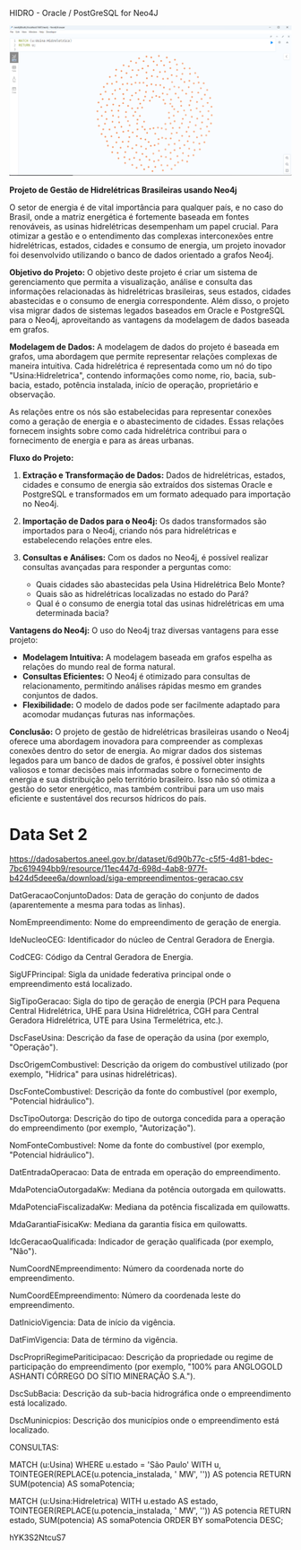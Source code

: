 HIDRO - Oracle / PostGreSQL for Neo4J

<img src="img.png" alt="DATA">

**Projeto de Gestão de Hidrelétricas Brasileiras usando Neo4j**

O setor de energia é de vital importância para qualquer país, e no caso do Brasil, onde a matriz energética é fortemente baseada em fontes renováveis, as usinas hidrelétricas desempenham um papel crucial. Para otimizar a gestão e o entendimento das complexas interconexões entre hidrelétricas, estados, cidades e consumo de energia, um projeto inovador foi desenvolvido utilizando o banco de dados orientado a grafos Neo4j.

**Objetivo do Projeto:**
O objetivo deste projeto é criar um sistema de gerenciamento que permita a visualização, análise e consulta das informações relacionadas às hidrelétricas brasileiras, seus estados, cidades abastecidas e o consumo de energia correspondente. Além disso, o projeto visa migrar dados de sistemas legados baseados em Oracle e PostgreSQL para o Neo4j, aproveitando as vantagens da modelagem de dados baseada em grafos.

**Modelagem de Dados:**
A modelagem de dados do projeto é baseada em grafos, uma abordagem que permite representar relações complexas de maneira intuitiva. Cada hidrelétrica é representada como um nó do tipo "Usina:Hidreletrica", contendo informações como nome, rio, bacia, sub-bacia, estado, potência instalada, início de operação, proprietário e observação. 

As relações entre os nós são estabelecidas para representar conexões como a geração de energia e o abastecimento de cidades. Essas relações fornecem insights sobre como cada hidrelétrica contribui para o fornecimento de energia e para as áreas urbanas.

**Fluxo do Projeto:**
1. **Extração e Transformação de Dados:** Dados de hidrelétricas, estados, cidades e consumo de energia são extraídos dos sistemas Oracle e PostgreSQL e transformados em um formato adequado para importação no Neo4j.

2. **Importação de Dados para o Neo4j:** Os dados transformados são importados para o Neo4j, criando nós para hidrelétricas e estabelecendo relações entre eles.

3. **Consultas e Análises:** Com os dados no Neo4j, é possível realizar consultas avançadas para responder a perguntas como:
   - Quais cidades são abastecidas pela Usina Hidrelétrica Belo Monte?
   - Quais são as hidrelétricas localizadas no estado do Pará?
   - Qual é o consumo de energia total das usinas hidrelétricas em uma determinada bacia?

**Vantagens do Neo4j:**
O uso do Neo4j traz diversas vantagens para esse projeto:
- **Modelagem Intuitiva:** A modelagem baseada em grafos espelha as relações do mundo real de forma natural.
- **Consultas Eficientes:** O Neo4j é otimizado para consultas de relacionamento, permitindo análises rápidas mesmo em grandes conjuntos de dados.
- **Flexibilidade:** O modelo de dados pode ser facilmente adaptado para acomodar mudanças futuras nas informações.

**Conclusão:**
O projeto de gestão de hidrelétricas brasileiras usando o Neo4j oferece uma abordagem inovadora para compreender as complexas conexões dentro do setor de energia. Ao migrar dados dos sistemas legados para um banco de dados de grafos, é possível obter insights valiosos e tomar decisões mais informadas sobre o fornecimento de energia e sua distribuição pelo território brasileiro. Isso não só otimiza a gestão do setor energético, mas também contribui para um uso mais eficiente e sustentável dos recursos hídricos do país.

# Data Set 2
https://dadosabertos.aneel.gov.br/dataset/6d90b77c-c5f5-4d81-bdec-7bc619494bb9/resource/11ec447d-698d-4ab8-977f-b424d5deee6a/download/siga-empreendimentos-geracao.csv

DatGeracaoConjuntoDados: Data de geração do conjunto de dados (aparentemente a mesma para todas as linhas).

NomEmpreendimento: Nome do empreendimento de geração de energia.

IdeNucleoCEG: Identificador do núcleo de Central Geradora de Energia.

CodCEG: Código da Central Geradora de Energia.

SigUFPrincipal: Sigla da unidade federativa principal onde o empreendimento está localizado.

SigTipoGeracao: Sigla do tipo de geração de energia (PCH para Pequena Central Hidrelétrica, UHE para Usina Hidrelétrica, CGH para Central Geradora Hidrelétrica, UTE para Usina Termelétrica, etc.).

DscFaseUsina: Descrição da fase de operação da usina (por exemplo, "Operação").

DscOrigemCombustivel: Descrição da origem do combustível utilizado (por exemplo, "Hídrica" para usinas hidrelétricas).

DscFonteCombustivel: Descrição da fonte do combustível (por exemplo, "Potencial hidráulico").

DscTipoOutorga: Descrição do tipo de outorga concedida para a operação do empreendimento (por exemplo, "Autorização").

NomFonteCombustivel: Nome da fonte do combustível (por exemplo, "Potencial hidráulico").

DatEntradaOperacao: Data de entrada em operação do empreendimento.

MdaPotenciaOutorgadaKw: Mediana da potência outorgada em quilowatts.

MdaPotenciaFiscalizadaKw: Mediana da potência fiscalizada em quilowatts.

MdaGarantiaFisicaKw: Mediana da garantia física em quilowatts.

IdcGeracaoQualificada: Indicador de geração qualificada (por exemplo, "Não").

NumCoordNEmpreendimento: Número da coordenada norte do empreendimento.

NumCoordEEmpreendimento: Número da coordenada leste do empreendimento.

DatInicioVigencia: Data de início da vigência.

DatFimVigencia: Data de término da vigência.

DscPropriRegimePariticipacao: Descrição da propriedade ou regime de participação do empreendimento (por exemplo, "100% para ANGLOGOLD ASHANTI CÓRREGO DO SÍTIO MINERAÇÃO S.A.").

DscSubBacia: Descrição da sub-bacia hidrográfica onde o empreendimento está localizado.

DscMuninicpios: Descrição dos municípios onde o empreendimento está localizado.

CONSULTAS:


MATCH (u:Usina)
WHERE u.estado = 'São Paulo'
WITH u, TOINTEGER(REPLACE(u.potencia_instalada, ' MW', '')) AS potencia
RETURN SUM(potencia) AS somaPotencia;

MATCH (u:Usina:Hidreletrica)
WITH u.estado AS estado, TOINTEGER(REPLACE(u.potencia_instalada, ' MW', '')) AS potencia
RETURN estado, SUM(potencia) AS somaPotencia
ORDER BY somaPotencia DESC;


hYK3S2NtcuS7